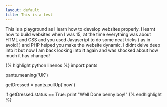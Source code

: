 ```yaml
---
layout: default
title: This is a test
---
```




This is a playground as I learn how to develop websites properly. I learnt how to build websites when I was 15, at the time everything was about HTML and CSS and you used Javascript to do some neat tricks ( as in avoid! ) and PHP helped you make the website dynamic. I didnt delve deep into it but now I am back looking into it again and was shocked about how much it has changed!

{% highlight python linenos %}
import pants

pants.meaning('UK')

getDressed = pants.pullUp('now')

if getDressed.status == True:
	print "Well Done benny boy!"
{% endhighlight %}
